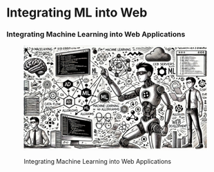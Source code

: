# Integrating ML into Web

### Integrating Machine Learning into Web Applications

<div align="left"><figure><img src="../../.gitbook/assets/image (144).png" alt="" width="563"><figcaption><p>Integrating Machine Learning into Web Applications</p></figcaption></figure></div>
